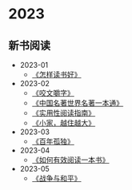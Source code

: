 # 2023

## 新书阅读

  - 2023-01
    - [《怎样读书好》](/docs/read/《怎样读书好》.md)
  - 2023-02
    - [《咬文嚼字》](/docs/read/《咬文嚼字》.md)
    - [《中国名著世界名著一本通》](/docs/read/《中国名著世界名著一本通》.md)
    - [《实用性阅读指南》](/docs/read/《实用性阅读指南》.md)
    - [《小家，越住越大》](/docs/read/《小家，越住越大》.md)
  - 2023-03
    - [《百年孤独》](/docs/read/《百年孤独》.md)
  - 2023-04
    - [《如何有效阅读一本书》](/docs/read/《如何有效阅读一本书》.md)
  - 2023-05
    - [《战争与和平》](/docs/read/《战争与和平》.md)